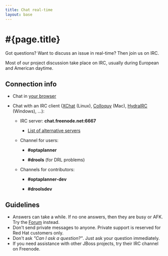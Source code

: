 ```yaml
---
title: Chat real-time
layout: base
---
```

# #{page.title}

Got questions? Want to discuss an issue in real-time? Then join us on IRC.

Most of our project discussion take place on IRC, usually during European and American daytime.

## Connection info

* Chat in [your browser](http://webchat.freenode.net/?channels=optaplanner%2Cdrools&uio=d4)

* Chat with an IRC client ([XChat](http://www.xchat.org/) (Linux), [Colloquy](http://colloquy.info/) (Mac), [HydraIRC](http://www.hydrairc.com/) (Windows), ...):

    * IRC server: **chat.freenode.net:6667**

        * [List of alternative servers](http://freenode.net/irc_servers.shtml)

    * Channel for users:

        * **#optaplanner**

        * **#drools** (for DRL problems)

    * Channels for contributors:

        * **#optaplanner-dev**

        * **#droolsdev**

## Guidelines

* Answers can take a while. If no one answers, then they are busy or AFK. Try the [Forum](forum.html) instead.
* Don't send private messages to anyone. Private support is reserved for Red Hat customers only.
* Don't ask *"Can I ask a question?"*. Just ask your question immediately.
* If you need assistance with other JBoss projects, try their IRC channel on Freenode.
